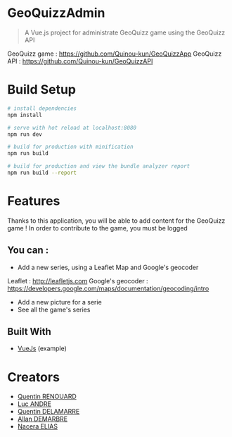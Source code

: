 # GeoQuizzAdmin

> A Vue.js project for administrate GeoQuizz game using the GeoQuizz API

GeoQuizz game : https://github.com/Quinou-kun/GeoQuizzApp
GeoQuizz API : https://github.com/Quinou-kun/GeoQuizzAPI

# Build Setup

``` bash
# install dependencies
npm install

# serve with hot reload at localhost:8080
npm run dev

# build for production with minification
npm run build

# build for production and view the bundle analyzer report
npm run build --report
```

# Features

Thanks to this application, you will be able to add content for the GeoQuizz game ! 
In order to contribute to the game, you must be logged

## You can :
- Add a new series, using a Leaflet Map and Google's geocoder

Leaflet : http://leafletjs.com
Google's geocoder : https://developers.google.com/maps/documentation/geocoding/intro

- Add a new picture for a serie
- See all the game's series

## Built With

* [VueJs](https://github.com/vuejs/vue) (example)

# Creators

* [Quentin RENOUARD](https://github.com/Quinou-kun)
* [Luc ANDRE](https://github.com/lucandreiut)
* [Quentin DELAMARRE](https://github.com/windos757)
* [Allan DEMARBRE](https://github.com/demarbre1u)
* [Nacera ELIAS](https://github.com/EliasNacera)
